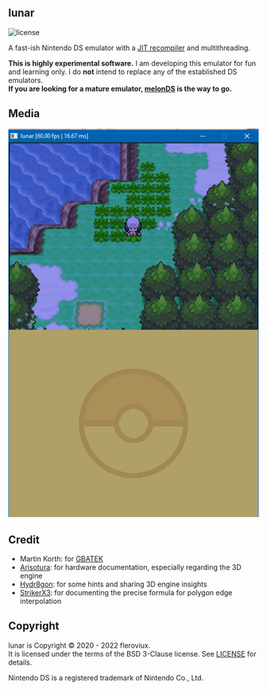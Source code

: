 ## lunar

![license](https://img.shields.io/github/license/fleroviux/lunar)

A fast-ish Nintendo DS emulator with a [JIT recompiler](https://github.com/fleroviux/lunatic) and multithreading.

**This is highly experimental software.** 
I am developing this emulator for fun and learning only.
I do **not** intend to replace any of the established DS emulators.  
**If you are looking for a mature emulator, [melonDS](github.com/melonDS-emu/melonDS) is the way to go.**

## Media

![screenshot1](media/screenshot.png)

## Credit
- Martin Korth: for [GBATEK](http://problemkaputt.de/gbatek.htm)
- [Arisotura](https://github.com/Arisotura/): for hardware documentation, especially regarding the 3D engine
- [Hydr8gon](https://github.com/Hydr8gon/): for some hints and sharing 3D engine insights 
- [StrikerX3](https://github.com/StrikerX3): for documenting the precise formula for polygon edge interpolation 

## Copyright

lunar is Copyright © 2020 - 2022 fleroviux.<br>
It is licensed under the terms of the BSD 3-Clause license. See [LICENSE](LICENSE) for details.

Nintendo DS is a registered trademark of Nintendo Co., Ltd.
